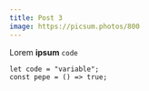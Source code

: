 ```yaml
---
title: Post 3
image: https://picsum.photos/800
---
```


Lorem **ipsum** `code`

```
let code = "variable";
const pepe = () => true;
```
